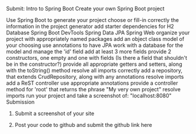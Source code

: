 Submit: Intro to Spring Boot
Create your own Spring Boot project

Use Spring Boot to generate your project
choose or fill-in correctly the information in the project generator
add starter dependencies for
H2 Database
Spring Boot DevTools
Spring Data JPA
Spring Web
organize your project with appropriately named packages
add an object class model of your choosing
use annotations to have JPA work with a database for the model and manage the 'id' field
add at least 3 more fields
provide 2 constructors, one empty and one with fields (Is there a field that shouldn't be in the constructor?)
provide all appropriate getters and setters, along with the toString() method
resolve all imports correctly
add a repository, that extends CrudRepository, along with any annotations
resolve imports
add a ReST controller
use appropriate annotations
provide a controller method for 'root' that returns the phrase "My very own project"
resolve imports
run your project and take a screenshot of: "localhost:8080" 
Submission
1. Submit a screenshot of your site 

2. Post your code to github and submit the github link here
